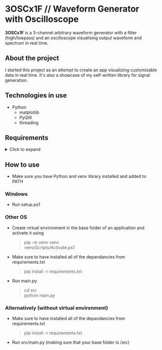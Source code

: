 # **3OSCx1F**   //    Waveform Generator with Oscilloscope
**3OSCx1F** is a 3-channel arbitrary waveform generator with a filter (high/lowpass) and an oscilloscope visualising output waveform and spectrum in real time.<br>

## About the project
I started this project as an attempt to create an app visualizing customizable data in real time. It's also a showcase of my self-written library for signal generation.

## Technologies in use
- Python
  - matplotlib
  - PyQt6
  - threading
## Requirements

<details>
  <summary>Click to expand</summary>
  <ul>
    click==8.1.3 <br>
    colorama==0.4.4 <br>
    cycler==0.11.0 <br>
    fonttools==4.33.3 <br>
    kiwisolver==1.4.2 <br>
    matplotlib==3.5.2 <br>
    numpy==1.22.4 <br>
    packaging==21.3 <br>
    Pillow==9.1.1 <br>
    pyparsing==3.0.9 <br>
    PyQt6==6.3.0 <br>
    pyqt6-plugins==6.1.0.2.2 <br>
    PyQt6-Qt6==6.3.0 <br>
    PyQt6-sip==13.3.1 <br>
    pyqt6-tools==6.1.0.3.2 <br>
    python-dateutil==2.8.2 <br>
    python-dotenv==0.20.0 <br>
    qt6-applications==6.1.0.2.2 <br>
    qt6-tools==6.1.0.1.2 <br>
    scipy==1.8.1 <br>
    six==1.16.0 <br>
  </ul>
</details>

## How to use
- Make sure you have Python and venv library installed and added to PATH
### Windows
- Run setup.ps1
### Other OS
- Create virtual environment in the base folder of an application and activete it using<br>
  > pip -m venv venv<br>
  > venv/Scripts/Activate.ps1<br>
- Make sure to have installed all of the depandancies from requirements.txt<br>
  > pip install -r requirements.txt
- Run main.py<br>
  > cd src<br>python main.py


### Alternatively (without virtual environment)
- Make sure to have installed all of the depandancies from requirements.txt<br>
  > pip install -r requirements.txt
- Run src/main.py (making sure that your base folder is /src)<br><br>

